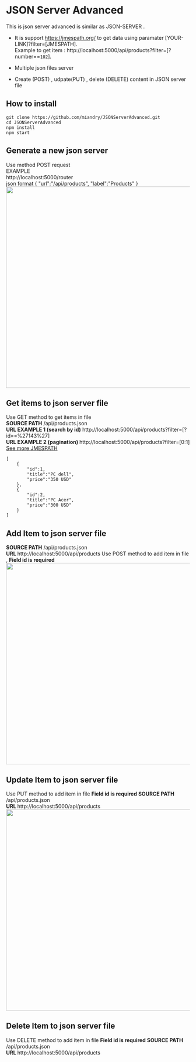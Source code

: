 # JSON Server Advanced
This is json server advanced is similar as JSON-SERVER . 
* It is support https://jmespath.org/ to  get data using paramater [YOUR-LINK]?filter=[JMESPATH].
<br/>Example to get item : http://localhost:5000/api/products?filter=[?number==`102`].

* Multiple json files server<br/>

* Create (POST) , udpate(PUT) , delete (DELETE) content in JSON server file<br/>

## How to install 
```
git clone https://github.com/miandry/JSONServerAdvanced.git
cd JSONServerAdvanced 
npm install
npm start  

```

## Generate a new json server

Use method POST request <br/>
EXAMPLE<br/>
http://localhost:5000/router <br/>
json format
{
	"url":"/api/products",
	"label":"Products"
} 
<br/>
<img src="http://miandrilala.com/sites/drupalmada/files/2020-10/Screen%20Shot%202020-10-13%20at%209.24.08%20AM.png" style="max-width:100%" width="550px"/>
## Get items to json server file
Use GET method to get items in file <br/>
<b>SOURCE PATH</b> /api/products.json <br/>
<b>URL EXAMPLE 1 (search by id)</b> http://localhost:5000/api/products?filter=[?id==%27143%27] <br/>
<b>URL EXAMPLE 2 (pagination) </b> http://localhost:5000/api/products?filter=[0:1] 
<br/><a href="https://jmespath.org/tutorial.html"> See more JMESPATH </a>

```
[
	{
		"id":1,
		"title":"PC dell",
		"price":"350 USD"
	},
	{
		"id":2,
		"title":"PC Acer",
		"price":"300 USD"
	}
]
```
## Add Item to json server file

<b>SOURCE PATH</b> /api/products.json <br/>
<b>URL </b> http://localhost:5000/api/products
Use POST method to add item in file , <b>Field id is required</b>
<br/>
<img src="http://miandrilala.com/sites/drupalmada/files/2020-10/Screen%20Shot%202020-10-13%20at%208.48.21%20PM_0.png" width="550px"/>
<br/>
## Update Item to json server file
Use PUT method to add item in file <b>Field id is required</b>
<b>SOURCE PATH</b> /api/products.json <br/>
<b>URL </b> http://localhost:5000/api/products 
<br/>
<img src="http://miandrilala.com/sites/drupalmada/files/2020-10/Screen%20Shot%202020-10-13%20at%209.45.43%20PM.png" width="550px" />
<br/>
## Delete Item to json server file
Use DELETE method to add item in file <b>Field id is required</b>
<b>SOURCE PATH</b> /api/products.json <br/>
<b>URL </b> http://localhost:5000/api/products

